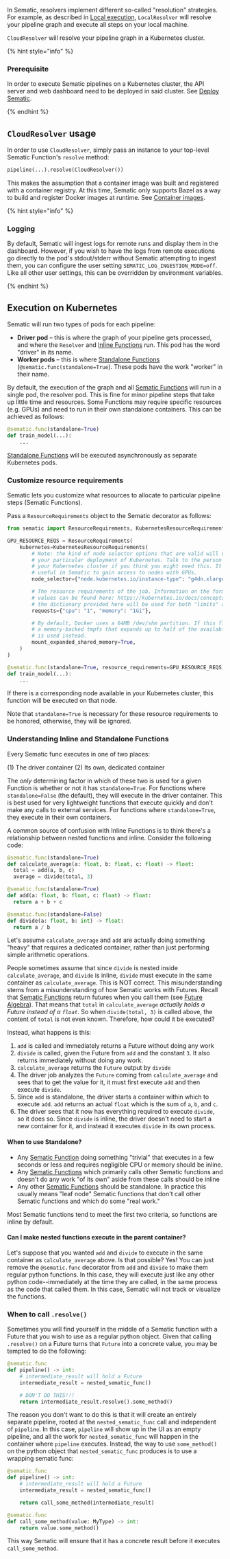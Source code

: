 In Sematic, resolvers implement different so-called "resolution" strategies. For
example, as described in [Local execution](./local-execution.md),
`LocalResolver` will resolve your pipeline graph and execute all steps on your local machine.

`CloudResolver` will resolve your pipeline graph in a Kubernetes cluster.

{% hint style="info" %}

### Prerequisite

In order to execute Sematic pipelines on a Kubernetes cluster, the API server
and web dashboard need to be deployed in said cluster. See [Deploy
Sematic](./deploy.md).

{% endhint %}

## `CloudResolver` usage

In order to use `CloudResolver`, simply pass an instance to your top-level
Sematic Function's `resolve` method:

```python
pipeline(...).resolve(CloudResolver())
```

This makes the assumption that a container image was built and registered with a
container registry. At this time, Sematic only supports Bazel as a way to build
and register Docker images at runtime. See [Container
images](./container-images.md).

{% hint style="info" %}

### Logging

By default, Sematic will ingest logs for remote runs and display them
in the dashboard. However, if you wish to have the logs from remote
executions go directly to the pod's stdout/stderr without Sematic
attempting to ingest them, you can configure the user setting
`SEMATIC_LOG_INGESTION_MODE=off`. Like all other user settings, this
can be overridden by environment variables.

{% endhint %}

## Execution on Kubernetes

Sematic will run two types of pods for each pipeline:

* **Driver pod** – this is where the graph of your pipeline gets processed, and
  where the `Resolver` and [Inline
  Functions](./glossary.md#standalone-inline-function) run. This pod has the
  word "driver" in its name.
* **Worker pods** – this is where [Standalone Functions](./glossary.md#standalone-inline-function)
  (`@sematic.func(standalone=True`). These pods have the work "worker" in their
  name.

By default, the execution of the graph and all [Sematic
Functions](./glossary.md#sematic-function) will run in a single pod, the
resolver pod. This is fine for minor pipeline steps that take up little time and
resources. Some Functions may require specific resources (e.g. GPUs) and
need to run in their own standalone containers. This can be achieved as follows:

```python
@sematic.func(standalone=True)
def train_model(...):
    ...
```

[Standalone Functions](./glossary.md#standalone-inline-function) will be
executed asynchronously as separate Kubernetes pods.

### Customize resource requirements

Sematic lets you customize what resources to allocate to particular pipeline
steps (Sematic Functions).

Pass a `ResourceRequirements` object to the Sematic decorator as follows:

```python
from sematic import ResourceRequirements, KubernetesResourceRequirements

GPU_RESOURCE_REQS = ResourceRequirements(
    kubernetes=KubernetesResourceRequirements(
        # Note: the kind of node selector options that are valid will depend on
        # your particular deployment of Kubernetes. Talk to the person who manages
        # your Kubernetes cluster if you think you might need this. It is primarily
        # useful in Sematic to gain access to nodes with GPUs.
        node_selector={"node.kubernetes.io/instance-type": "g4dn.xlarge"},

        # The resource requirements of the job. Information on the format of valid
        # values can be found here: https://kubernetes.io/docs/concepts/configuration/manage-resources-containers/
        # the dictionary provided here will be used for both "limits" and "requests".
        requests={"cpu": "1", "memory": "1Gi"},

        # By default, Docker uses a 64MB /dev/shm partition. If this flag is set,
        # a memory-backed tmpfs that expands up to half of the available memory file
        # is used instead.
        mount_expanded_shared_memory=True,
    )
)

@sematic.func(standalone=True, resource_requirements=GPU_RESOURCE_REQS)
def train_model(...):
    ...
```

If there is a corresponding node available in your Kubernetes cluster, this
function will be executed on that node.

Note that `standalone=True` is necessary for these resource requirements to be
honored, otherwise, they will be ignored.

### Understanding Inline and Standalone Functions

Every Sematic func executes in one of two places:

(1) The driver container
(2) Its own, dedicated container

The *only* determining factor in which of these two is used for a given Function
is whether or not it has `standalone=True`. For functions where
`standalone=False` (the default), they will execute in the driver container.
This is best used for very lightweight functions that execute quickly and don't
make any calls to external services. For functions where `standalone=True`, they
execute in their own containers.

A common source of confusion with Inline Functions is to think there's a
relationship between nested functions and inline. Consider the following code:

```python
@sematic.func(standalone=True)
def calculate_average(a: float, b: float, c: float) -> float:
  total = add(a, b, c)
  average = divide(total, 3)

@sematic.func(standalone=True)
def add(a: float, b: float, c: float) -> float:
  return a + b + c

@sematic.func(standalone=False)
def divide(a: float, b: int) -> float:
  return a / b
```

Let's assume `calculate_average` and `add` are actually doing something
"heavy" that requires a dedicated container, rather than just performing
simple arithmetic operations.

People sometimes assume that since `divide` is nested inside
`calculate_average`, and `divide` is inline, `divide` must execute in the same
container as `calculate_average`. This is NOT correct. This misunderstanding
stems from a misunderstanding of how Sematic works with Futures. Recall that
[Sematic Functions](./glossary.md#sematic-function) return futures when you call
them (see [Future Algebra](future-algebra.md)). That means that `total` in
`calculate_average` *actually holds a Future instead of a `float`*. So when
`divide(total, 3)` is called above, the content of `total` is not even known.
Therefore, how could it be executed?

Instead, what happens is this:

1. `add` is called and immediately returns a Future without doing any work
2. `divide` is called, given the Future from `add` and the constant `3`. It
also returns immediately without doing any work.
3. `calculate_average` returns the `Future` output by `divide`
4. The driver job analyzes the `Future` coming from `calculate_average` and
sees that to get the value for it, it must first execute `add` and then
execute `divide`.
5. Since `add` is standalone, the driver starts a container within which to
execute `add`. `add` returns an actual `float` which is the sum of `a`, `b`, and
`c`.
6. The driver sees that it now has everything required to execute `divide`, so
it does so. Since `divide` is inline, the driver doesn't need to start a new
container for it, and instead it executes `divide` in its own process.

#### When to use Standalone?

- Any [Sematic Function](./glossary.md#sematic-function) doing something
"trivial" that executes in a few seconds or less and requires negligible CPU or
memory should be inline.
- Any [Sematic Functions](./glossary.md#sematic-function) which primarily calls
other Sematic functions and doesn't do any work "of its own" aside from these
calls should be inline
- Any other [Sematic Functions](./glossary.md#sematic-function) should be
standalone. In practice this usually means "leaf node" Sematic functions that
don't call other Sematic functions and which do some "real work."

Most Sematic functions tend to meet the first two criteria, so functions are inline
by default.

#### Can I make nested functions execute in the parent container?

Let's suppose that you wanted `add` and `divide` to execute in the
same container as `calculate_average` above. Is that possible? Yes!
You can just remove the `@sematic.func` decorator from `add` and
`divide` to make them regular python functions. In this case, they will
execute just like any other python code--immediately at the time they
are called, in the same process as the code that called them. In this case,
Sematic will not track or visualize the functions.

### When to call `.resolve()`

Sometimes you will find yourself in the middle of a Sematic function
with a Future that you wish to use as a regular python object. Given
that calling `.resolve()` on a Future turns that `Future` into a
concrete value, you may be tempted to do the following:

```python
@sematic.func
def pipeline() -> int:
    # intermediate_result will hold a Future
    intermediate_result = nested_sematic_func()

    # DON'T DO THIS!!!
    return intermediate_result.resolve().some_method()
```

The reason you don't want to do this is that it will create an
entirely separate pipeline, rooted at the `nested_sematic_func` call
and independent of `pipeline`. In this case, `pipeline` will show up
in the UI as an empty pipeline, and all the work for `nested_sematic_func`
will happen in the container where `pipeline` executes. Instead, the way
to use `some_method()` on the python object that `nested_sematic_func`
produces is to use a wrapping sematic func:

```python
@sematic.func
def pipeline() -> int:
    # intermediate_result will hold a Future
    intermediate_result = nested_sematic_func()

    return call_some_method(intermediate_result)

@sematic.func
def call_some_method(value: MyType) -> int:
    return value.some_method()
```

This way Sematic will ensure that it has a concrete result
before it executes `call_some_method`.
